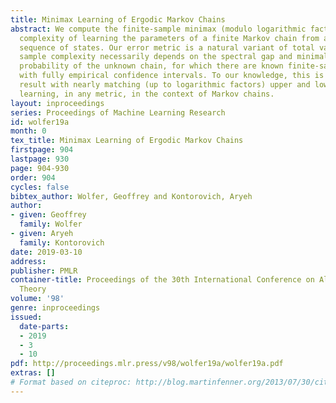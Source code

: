 ```yaml
---
title: Minimax Learning of Ergodic Markov Chains
abstract: We compute the finite-sample minimax (modulo logarithmic factors) sample
  complexity of learning the parameters of a finite Markov chain from a single long
  sequence of states. Our error metric is a natural variant of total variation. The
  sample complexity necessarily depends on the spectral gap and minimal stationary
  probability of the unknown chain, for which there are known finite-sample estimators
  with fully empirical confidence intervals. To our knowledge, this is the first PAC-type
  result with nearly matching (up to logarithmic factors) upper and lower bounds for
  learning, in any metric, in the context of Markov chains.
layout: inproceedings
series: Proceedings of Machine Learning Research
id: wolfer19a
month: 0
tex_title: Minimax Learning of Ergodic Markov Chains
firstpage: 904
lastpage: 930
page: 904-930
order: 904
cycles: false
bibtex_author: Wolfer, Geoffrey and Kontorovich, Aryeh
author:
- given: Geoffrey
  family: Wolfer
- given: Aryeh
  family: Kontorovich
date: 2019-03-10
address: 
publisher: PMLR
container-title: Proceedings of the 30th International Conference on Algorithmic Learning
  Theory
volume: '98'
genre: inproceedings
issued:
  date-parts:
  - 2019
  - 3
  - 10
pdf: http://proceedings.mlr.press/v98/wolfer19a/wolfer19a.pdf
extras: []
# Format based on citeproc: http://blog.martinfenner.org/2013/07/30/citeproc-yaml-for-bibliographies/
---
```

